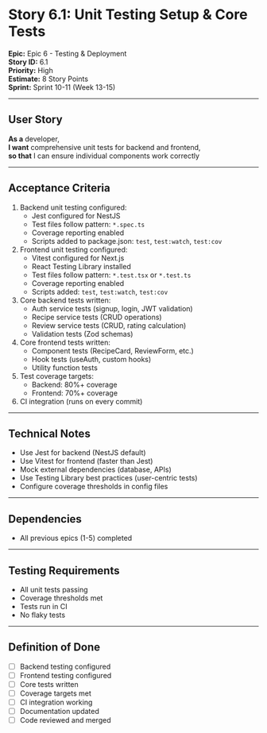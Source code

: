 # Story 6.1: Unit Testing Setup & Core Tests

**Epic:** Epic 6 - Testing & Deployment  
**Story ID:** 6.1  
**Priority:** High  
**Estimate:** 8 Story Points  
**Sprint:** Sprint 10-11 (Week 13-15)

---

## User Story

**As a** developer,  
**I want** comprehensive unit tests for backend and frontend,  
**so that** I can ensure individual components work correctly

---

## Acceptance Criteria

1. Backend unit testing configured:
   - Jest configured for NestJS
   - Test files follow pattern: `*.spec.ts`
   - Coverage reporting enabled
   - Scripts added to package.json: `test`, `test:watch`, `test:cov`
2. Frontend unit testing configured:
   - Vitest configured for Next.js
   - React Testing Library installed
   - Test files follow pattern: `*.test.tsx` or `*.test.ts`
   - Coverage reporting enabled
   - Scripts added: `test`, `test:watch`, `test:cov`
3. Core backend tests written:
   - Auth service tests (signup, login, JWT validation)
   - Recipe service tests (CRUD operations)
   - Review service tests (CRUD, rating calculation)
   - Validation tests (Zod schemas)
4. Core frontend tests written:
   - Component tests (RecipeCard, ReviewForm, etc.)
   - Hook tests (useAuth, custom hooks)
   - Utility function tests
5. Test coverage targets:
   - Backend: 80%+ coverage
   - Frontend: 70%+ coverage
6. CI integration (runs on every commit)

---

## Technical Notes

- Use Jest for backend (NestJS default)
- Use Vitest for frontend (faster than Jest)
- Mock external dependencies (database, APIs)
- Use Testing Library best practices (user-centric tests)
- Configure coverage thresholds in config files

---

## Dependencies

- All previous epics (1-5) completed

---

## Testing Requirements

- All unit tests passing
- Coverage thresholds met
- Tests run in CI
- No flaky tests

---

## Definition of Done

- [ ] Backend testing configured
- [ ] Frontend testing configured
- [ ] Core tests written
- [ ] Coverage targets met
- [ ] CI integration working
- [ ] Documentation updated
- [ ] Code reviewed and merged
